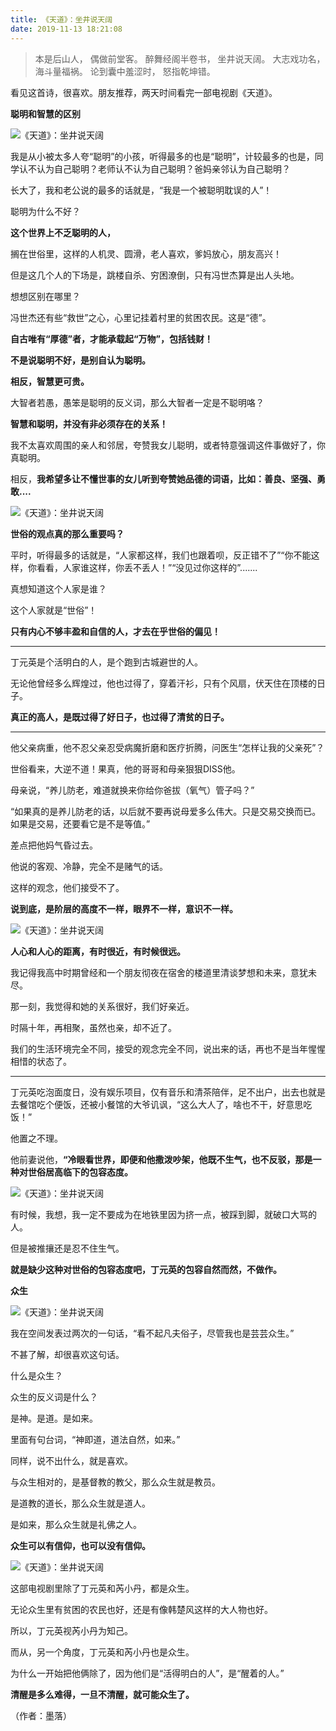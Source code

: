 ```yaml
---
title: 《天道》：坐井说天阔
date: 2019-11-13 18:21:08
---
```


> 本是后山人， 偶做前堂客。 醉舞经阁半卷书， 坐井说天阔。 大志戏功名， 海斗量福祸。 论到囊中羞涩时， 怒指乾坤错。

 看见这首诗，很喜欢。朋友推荐，两天时间看完一部电视剧《天道》。

 **聪明和智慧的区别**

![《天道》：坐井说天阔](http://p1.pstatp.com/large/pgc-image/1534907938492018ea0e5f2)
 


 我是从小被太多人夸“聪明”的小孩，听得最多的也是“聪明”，计较最多的也是，同学认不认为自己聪明？老师认不认为自己聪明？爸妈亲邻认为自己聪明？

 长大了，我和老公说的最多的话就是，“我是一个被聪明耽误的人”！

 聪明为什么不好？

 **这个世界上不乏聪明的人，**

 搁在世俗里，这样的人机灵、圆滑，老人喜欢，爹妈放心，朋友高兴！

 但是这几个人的下场是，跳楼自杀、穷困潦倒，只有冯世杰算是出人头地。

 想想区别在哪里？

 冯世杰还有些“救世”之心，心里记挂着村里的贫困农民。这是“德”。

 **自古唯有“厚德”者，才能承载起“万物”，包括钱财！**

 **不是说聪明不好，是别自认为聪明。**

 **相反，智慧更可贵。**

 大智者若愚，愚笨是聪明的反义词，那么大智者一定是不聪明咯？

 **智慧和聪明，并没有非必须存在的关系！**

 我不太喜欢周围的亲人和邻居，夸赞我女儿聪明，或者特意强调这件事做好了，你真聪明。

 相反，**我希望多让不懂世事的女儿听到夸赞她品德的词语，比如：善良、坚强、勇敢....**

![《天道》：坐井说天阔](http://p3.pstatp.com/large/pgc-image/1534907938398883c5f44f7)
 


 **世俗的观点真的那么重要吗？**

 平时，听得最多的话就是，“人家都这样，我们也跟着呗，反正错不了”“你不能这样，你看看，人家谁这样，你丢不丢人！”“没见过你这样的”.......

 真想知道这个人家是谁？

 这个人家就是“世俗”！

 **只有内心不够丰盈和自信的人，才去在乎世俗的偏见！**

--- 

 丁元英是个活明白的人，是个跑到古城避世的人。

 无论他曾经多么辉煌过，他也过得了，穿着汗衫，只有个风扇，伏天住在顶楼的日子。

 **真正的高人，是既过得了好日子，也过得了清贫的日子。**

--- 

 他父亲病重，他不忍父亲忍受病魔折磨和医疗折腾，问医生“怎样让我的父亲死”？

 世俗看来，大逆不道！果真，他的哥哥和母亲狠狠DISS他。

 母亲说，“养儿防老，难道就换来你给你爸拔（氧气）管子吗？”

 “如果真的是养儿防老的话，以后就不要再说母爱多么伟大。只是交易交换而已。如果是交易，还要看它是不是等值。”

 差点把他妈气昏过去。

 他说的客观、冷静，完全不是赌气的话。

 这样的观念，他们接受不了。

 **说到底，是阶层的高度不一样，眼界不一样，意识不一样。**

![《天道》：坐井说天阔](http://p1.pstatp.com/large/pgc-image/1534907938363faf542a730)
 


 **人心和人心的距离，有时很近，有时候很远。**

 我记得我高中时期曾经和一个朋友彻夜在宿舍的楼道里清谈梦想和未来，意犹未尽。

 那一刻，我觉得和她的关系很好，我们好亲近。

 时隔十年，再相聚，虽然也亲，却不近了。

 我们的生活环境完全不同，接受的观念完全不同，说出来的话，再也不是当年惺惺相惜的状态了。

--- 

 丁元英吃泡面度日，没有娱乐项目，仅有音乐和清茶陪伴，足不出户，出去也就是去餐馆吃个便饭，还被小餐馆的大爷讥讽，“这么大人了，啥也不干，好意思吃饭！”

 他置之不理。

 他前妻说他，**“冷眼看世界，即便和他撒泼吵架，他既不生气，也不反驳，那是一种对世俗居高临下的包容态度。**

![《天道》：坐井说天阔](http://p1.pstatp.com/large/pgc-image/15349079383773b611406ec)
 


 有时候，我想，我一定不要成为在地铁里因为挤一点，被踩到脚，就破口大骂的人。

 但是被推攘还是忍不住生气。

 **就是缺少这种对世俗的包容态度吧，丁元英的包容自然而然，不做作。**

 **众生**

![《天道》：坐井说天阔](http://p1.pstatp.com/large/pgc-image/15349079384491aa42d48d7)
 


 我在空间发表过两次的一句话，“看不起凡夫俗子，尽管我也是芸芸众生。”

 不甚了解，却很喜欢这句话。

 什么是众生？

 众生的反义词是什么？

 是神。是道。是如来。

 里面有句台词，“神即道，道法自然，如来。”

 同样，说不出什么，就是喜欢。

 与众生相对的，是基督教的教父，那么众生就是教员。

 是道教的道长，那么众生就是道人。

 是如来，那么众生就是礼佛之人。

 **众生可以有信仰，也可以没有信仰。**

![《天道》：坐井说天阔](http://p1.pstatp.com/large/pgc-image/1534907938416e2f5bb27ef)
 


 这部电视剧里除了丁元英和芮小丹，都是众生。

 无论众生里有贫困的农民也好，还是有像韩楚风这样的大人物也好。

 所以，丁元英视芮小丹为知己。

 而从，另一个角度，丁元英和芮小丹也是众生。

 为什么一开始把他俩除了，因为他们是“活得明白的人”，是“醒着的人。”

 **清醒是多么难得，一旦不清醒，就可能众生了。**

 （作者：墨落）
